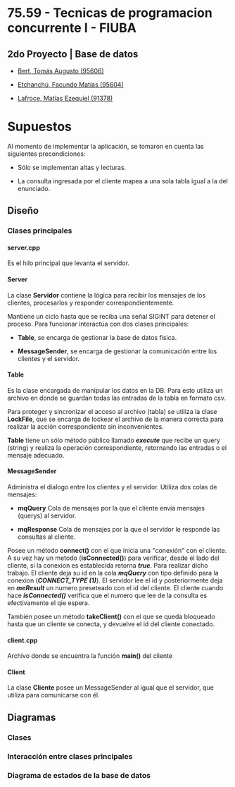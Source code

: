 # 75.59 - Tecnicas de programacion concurrente I - FIUBA

## 2do Proyecto | Base de datos

* [Bert, Tomás Augusto (95606)](https://github.com/tbert12)

* [Etchanchú, Facundo Matías (95604)](https://github.com/FacuEt)

* [Lafroce, Matías Ezequiel (91378)](https://github.com/mlafroce)

# Supuestos

Al momento de implementar la aplicación, se tomaron en cuenta las siguientes precondiciones:

* Sólo se implementan altas y lecturas.

* La consulta ingresada por el cliente mapea a una sola tabla igual a la del enunciado.

## Diseño

### Clases principales

#### server.cpp

Es el hilo principal que levanta el servidor.

#### Server 

La clase **Servidor** contiene la lógica para recibir los mensajes de los clientes, procesarlos y responder correspondientemente. 

Mantiene un ciclo hasta que se reciba una señal SIGINT para detener el proceso. Para funcionar interactúa con dos clases principales:

* **Table**, se encarga de gestionar la base de datos física.

* **MessageSender**, se encarga de gestionar la comunicación entre los clientes y el servidor.

#### Table

Es la clase encargada de manipular los datos en la DB. Para esto utiliza un archivo en donde se guardan todas las entradas de la tabla en formato csv.

Para proteger y sincronizar el acceso al archivo (tabla) se utiliza la clase **LockFile**, que se encarga de lockear el archivo de la manera correcta para realizar la acción correspondiente sin inconvenientes.

**Table** tiene un sólo método público llamado ***execute*** que recibe un query (string) y realiza la operación correspondiente, retornando las entradas o el mensaje adecuado.

#### MessageSender

Administra el dialogo entre los clientes y el servidor. Utiliza dos colas de mensajes:

* **mqQuery** Cola de mensajes por la que el cliente envía mensajes (querys) al servidor.

* **mqResponse** Cola de mensajes por la que el servidor le responde las consultas al cliente.

Posee un método **connect()** con el que inicia una "conexión" con el cliente. A su vez hay un metodo (**isConnected()**) para verificar, desde el lado del cliente, si la conexion es establecida retorna ***true***.
Para realizar dicho trabajo. El cliente deja su id en la cola ***mqQuery*** con tipo definido para la conexion (***CONNECT_TYPE (1)***). El servidor lee el id y posteriormente deja en ***meResult*** un numero preseteado con el id del cliente. El cliente cuando hace ***isConnected()*** verifica que el numero que lee de la consulta es efectivamente el qie espera.

También posee un método **takeClient()** con el que se queda bloqueado hasta que un cliente se conecta, y devuelve el id del cliente conectado. 

#### client.cpp

Archivo donde se encuentra la función **main()** del cliente

#### Client

La clase **Cliente** posee un MessageSender al igual que el servidor, que utiliza para comunicarse con él.

## Diagramas

### Clases

### Interacción entre clases principales

### Diagrama de estados de la base de datos

